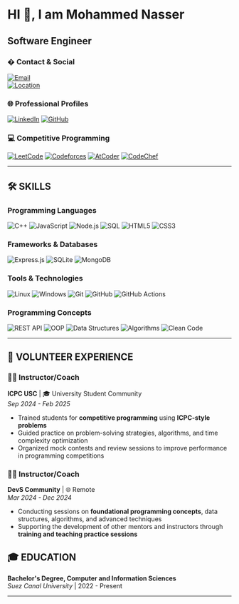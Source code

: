 # HI 👋, I am Mohammed Nasser

## Software Engineer

### � Contact & Social

[![Email](https://img.shields.io/badge/Email-D14836?style=for-the-badge&logo=gmail&logoColor=white)](mailto:mohammednassermoageza@gmail.com)  
[![Location](https://img.shields.io/badge/Location-Cairo,_Egypt-FF5722?style=for-the-badge&logo=googlemaps&logoColor=white)](#)


### 🌐 Professional Profiles

[![LinkedIn](https://img.shields.io/badge/LinkedIn-0077B5?style=for-the-badge&logo=linkedin&logoColor=white)](https://www.linkedin.com/in/mohammed-nasser-318620366)
[![GitHub](https://img.shields.io/badge/GitHub-100000?style=for-the-badge&logo=github&logoColor=white)](https://github.com/Moagezaaa)

### 💻 Competitive Programming

[![LeetCode](https://img.shields.io/badge/LeetCode-FFA116?style=for-the-badge&logo=leetcode&logoColor=black)](https://leetcode.com/u/moageza/)
[![Codeforces](https://img.shields.io/badge/Codeforces-1F8ACB?style=for-the-badge&logo=codeforces&logoColor=white)](https://codeforces.com/profile/Mohammed_Nasserr)
[![AtCoder](https://img.shields.io/badge/AtCoder-1F8ACB?style=for-the-badge&logo=atcoder&logoColor=white)](https://atcoder.jp/users/Mohammed_Nasser)
[![CodeChef](https://img.shields.io/badge/CodeChef-5B4638?style=for-the-badge&logo=codechef&logoColor=white)](https://www.codechef.com/users/mohamed_nasser)

---

## 🛠️ SKILLS

### Programming Languages

![C++](https://img.shields.io/badge/C%2B%2B-00599C?style=for-the-badge&logo=c%2B%2B&logoColor=white)
![JavaScript](https://img.shields.io/badge/JavaScript-F7DF1E?style=for-the-badge&logo=javascript&logoColor=black)
![Node.js](https://img.shields.io/badge/Node.js-43853D?style=for-the-badge&logo=node.js&logoColor=white)
![SQL](https://img.shields.io/badge/SQL-4479A1?style=for-the-badge&logo=mysql&logoColor=white)
![HTML5](https://img.shields.io/badge/HTML5-E34F26?style=for-the-badge&logo=html5&logoColor=white)
![CSS3](https://img.shields.io/badge/CSS3-1572B6?style=for-the-badge&logo=css3&logoColor=white)

### Frameworks & Databases

![Express.js](https://img.shields.io/badge/Express.js-404D59?style=for-the-badge&logo=express&logoColor=white)
![SQLite](https://img.shields.io/badge/SQLite-07405E?style=for-the-badge&logo=sqlite&logoColor=white)
![MongoDB](https://img.shields.io/badge/MongoDB-4EA94B?style=for-the-badge&logo=mongodb&logoColor=white)

### Tools & Technologies

![Linux](https://img.shields.io/badge/Linux-FCC624?style=for-the-badge&logo=linux&logoColor=black)
![Windows](https://img.shields.io/badge/Windows-0078D6?style=for-the-badge&logo=windows&logoColor=white)
![Git](https://img.shields.io/badge/Git-F05032?style=for-the-badge&logo=git&logoColor=white)
![GitHub](https://img.shields.io/badge/GitHub-100000?style=for-the-badge&logo=github&logoColor=white)
![GitHub Actions](https://img.shields.io/badge/GitHub_Actions-2088FF?style=for-the-badge&logo=github-actions&logoColor=white)

### Programming Concepts

![REST API](https://img.shields.io/badge/REST_API-02569B?style=for-the-badge&logo=rest&logoColor=white)
![OOP](https://img.shields.io/badge/OOP-FF6B6B?style=for-the-badge&logo=object-oriented&logoColor=white)
![Data Structures](https://img.shields.io/badge/Data_Structures-4ECDC4?style=for-the-badge&logo=datastructures&logoColor=white)
![Algorithms](https://img.shields.io/badge/Algorithms-45B7D1?style=for-the-badge&logo=algorithms&logoColor=white)
![Clean Code](https://img.shields.io/badge/Clean_Code-FFEAA7?style=for-the-badge&logo=cleancode&logoColor=black)

---

## 🤝 VOLUNTEER EXPERIENCE
### 👨‍🏫 Instructor/Coach
**ICPC USC** | 🎓 University Student Community  
_Sep 2024 - Feb 2025_

- Trained students for **competitive programming** using **ICPC-style problems**  
- Guided practice on problem-solving strategies, algorithms, and time complexity optimization  
- Organized mock contests and review sessions to improve performance in programming competitions  


### 👨‍🏫 Instructor/Coach

**DevS Community** | 🌐 Remote  
_Mar 2024 - Dec 2024_

- Conducting sessions on **foundational programming concepts**, data structures, algorithms, and advanced techniques  
- Supporting the development of other mentors and instructors through **training and teaching practice sessions**  


## 🎓 EDUCATION

**Bachelor's Degree, Computer and Information Sciences**  
_Suez Canal University_ | 2022 - Present

---

